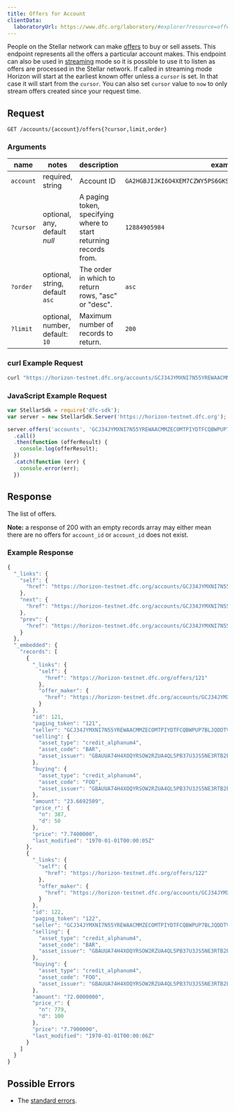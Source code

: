 ```yaml
---
title: Offers for Account
clientData:
  laboratoryUrl: https://www.dfc.org/laboratory/#explorer?resource=offers&endpoint=for_account
---
```


People on the Stellar network can make [offers](../resources/offer.md) to buy or sell assets.  This endpoint represents all the offers a particular account makes.
This endpoint can also be used in [streaming](../streaming.md) mode so it is possible to use it to listen as offers are processed in the Stellar network.
If called in streaming mode Horizon will start at the earliest known offer unless a `cursor` is set. In that case it will start from the `cursor`. You can also set `cursor` value to `now` to only stream offers created since your request time.

## Request

```
GET /accounts/{account}/offers{?cursor,limit,order}
```

### Arguments

| name | notes | description | example |
| ---- | ----- | ----------- | ------- |
| `account` | required, string | Account ID | `GA2HGBJIJKI6O4XEM7CZWY5PS6GKSXL6D34ERAJYQSPYA6X6AI7HYW36` |
| `?cursor` | optional, any, default _null_ | A paging token, specifying where to start returning records from. | `12884905984` |
| `?order`  | optional, string, default `asc` | The order in which to return rows, "asc" or "desc". | `asc` |
| `?limit`  | optional, number, default: `10` | Maximum number of records to return. | `200` |

### curl Example Request

```sh
curl "https://horizon-testnet.dfc.org/accounts/GCJ34JYMXNI7N55YREWAACMMZECOMTPIYDTFCQBWPUP7BLJQDDTVGUW4/offers"
```

### JavaScript Example Request

```js
var StellarSdk = require('dfc-sdk');
var server = new StellarSdk.Server('https://horizon-testnet.dfc.org');

server.offers('accounts', 'GCJ34JYMXNI7N55YREWAACMMZECOMTPIYDTFCQBWPUP7BLJQDDTVGUW4')
  .call()
  .then(function (offerResult) {
    console.log(offerResult);
  })
  .catch(function (err) {
    console.error(err);
  })
```

## Response

The list of offers.

**Note:** a response of 200 with an empty records array may either mean there are no offers for `account_id` or `account_id` does not exist.

### Example Response

```js
{
  "_links": {
    "self": {
      "href": "https://horizon-testnet.dfc.org/accounts/GCJ34JYMXNI7N55YREWAACMMZECOMTPIYDTFCQBWPUP7BLJQDDTVGUW4/offers?order=asc&limit=10&cursor="
    },
    "next": {
      "href": "https://horizon-testnet.dfc.org/accounts/GCJ34JYMXNI7N55YREWAACMMZECOMTPIYDTFCQBWPUP7BLJQDDTVGUW4/offers?order=asc&limit=10&cursor=122"
    },
    "prev": {
      "href": "https://horizon-testnet.dfc.org/accounts/GCJ34JYMXNI7N55YREWAACMMZECOMTPIYDTFCQBWPUP7BLJQDDTVGUW4/offers?order=desc&limit=10&cursor=121"
    }
  },
  "_embedded": {
    "records": [
      {
        "_links": {
          "self": {
            "href": "https://horizon-testnet.dfc.org/offers/121"
          },
          "offer_maker": {
            "href": "https://horizon-testnet.dfc.org/accounts/GCJ34JYMXNI7N55YREWAACMMZECOMTPIYDTFCQBWPUP7BLJQDDTVGUW4"
          }
        },
        "id": 121,
        "paging_token": "121",
        "seller": "GCJ34JYMXNI7N55YREWAACMMZECOMTPIYDTFCQBWPUP7BLJQDDTVGUW4",
        "selling": {
          "asset_type": "credit_alphanum4",
          "asset_code": "BAR",
          "asset_issuer": "GBAUUA74H4XOQYRSOW2RZUA4QL5PB37U3JS5NE3RTB2ELJVMIF5RLMAG"
        },
        "buying": {
          "asset_type": "credit_alphanum4",
          "asset_code": "FOO",
          "asset_issuer": "GBAUUA74H4XOQYRSOW2RZUA4QL5PB37U3JS5NE3RTB2ELJVMIF5RLMAG"
        },
        "amount": "23.6692509",
        "price_r": {
          "n": 387,
          "d": 50
        },
        "price": "7.7400000",
        "last_modified": "1970-01-01T00:00:05Z"
      },
      {
        "_links": {
          "self": {
            "href": "https://horizon-testnet.dfc.org/offers/122"
          },
          "offer_maker": {
            "href": "https://horizon-testnet.dfc.org/accounts/GCJ34JYMXNI7N55YREWAACMMZECOMTPIYDTFCQBWPUP7BLJQDDTVGUW4"
          }
        },
        "id": 122,
        "paging_token": "122",
        "seller": "GCJ34JYMXNI7N55YREWAACMMZECOMTPIYDTFCQBWPUP7BLJQDDTVGUW4",
        "selling": {
          "asset_type": "credit_alphanum4",
          "asset_code": "BAR",
          "asset_issuer": "GBAUUA74H4XOQYRSOW2RZUA4QL5PB37U3JS5NE3RTB2ELJVMIF5RLMAG"
        },
        "buying": {
          "asset_type": "credit_alphanum4",
          "asset_code": "FOO",
          "asset_issuer": "GBAUUA74H4XOQYRSOW2RZUA4QL5PB37U3JS5NE3RTB2ELJVMIF5RLMAG"
        },
        "amount": "72.0000000",
        "price_r": {
          "n": 779,
          "d": 100
        },
        "price": "7.7900000",
        "last_modified": "1970-01-01T00:00:06Z"
      }
    ]
  }
}
```

## Possible Errors

- The [standard errors](../errors.md#Standard_Errors).
